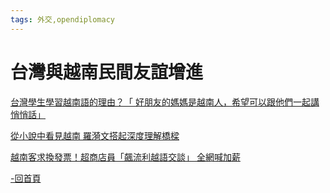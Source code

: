 ```yaml
---
tags: 外交,opendiplomacy
---
```


# 台灣與越南民間友誼增進

[台灣學生學習越南語的理由？「 好朋友的媽媽是越南人，希望可以跟他們一起講悄悄話」
](https://www.thenewslens.com/article/192013)


[從小說中看見越南 羅漪文搭起深度理解橋樑
](https://www.cna.com.tw/news/acul/202403310056.aspx)

[越南客求換發票！超商店員「飆流利越語交談」 全網喊加薪
](https://tw.news.yahoo.com/%E8%B6%8A%E5%8D%97%E5%AE%A2%E6%B1%82%E6%8F%9B%E7%99%BC%E7%A5%A8-%E8%B6%85%E5%95%86%E5%BA%97%E5%93%A1-%E9%A3%86%E6%B5%81%E5%88%A9%E8%B6%8A%E8%AA%9E%E4%BA%A4%E8%AB%87-%E5%85%A8%E7%B6%B2%E5%96%8A%E5%8A%A0%E8%96%AA-013613545.html)

[-回首頁](https://g0v.hackmd.io/sdmD8FHiQQ2u1PjRX01Qkw?view)
